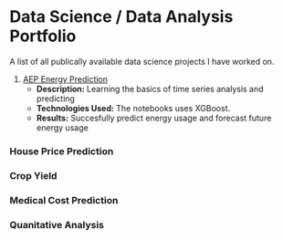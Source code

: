 # Data Science / Data Analysis Portfolio
A list of all publically available data science projects I have worked on.

1. [AEP Energy Prediction](https://github.com/KarsonLeperi/DataScienceProjects/tree/main/Time%20series/)
   - **Description:** Learning the basics of time series analysis and predicting 
   - **Technologies Used:** The notebooks uses XGBoost.
   - **Results:** Succesfully predict energy usage and forecast future energy usage

### House Price Prediction

### Crop Yield

### Medical Cost Prediction


### Quanitative Analysis
